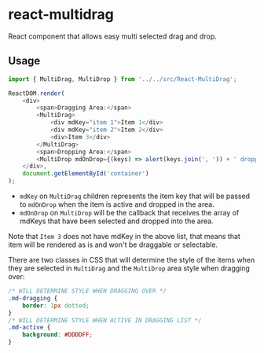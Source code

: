 react-multidrag
===============

React component that allows easy multi selected drag and drop.


Usage
-------------
```javascript
import { MultiDrag, MultiDrop } from '../../src/React-MultiDrag';

ReactDOM.render(
	<div>
		<span>Dragging Area:</span>
		<MultiDrag>
			<div mdKey="item 1">Item 1</div>
			<div mdKey="item 2">Item 2</div>
			<div>Item 3</div>
		</MultiDrag>
		<span>Dropping Area:</span>
		<MultiDrop mdOnDrop={(keys) => alert(keys.join(', ')) + ' dropped')}/>
	</div>,
	document.getElementById('container')
);
```

* ```mdKey``` on ```MultiDrag``` children represents the item key that will be
	passed to ```mdOnDrop``` when the item is active and dropped in the area.
* ```mdOnDrop``` on ```MultiDrop``` will be the callback that receives the array
	of mdKeys that have been selected and dropped into the area.

Note that ```Item 3``` does not have mdKey in the above list, that means that
item will be rendered as is and won't be draggable or selectable.

There are two classes in CSS that will determine the style of the items when
they are selected in ```MultiDrag``` and the ```MultiDrop``` area style when
dragging over:

```css
/* WILL DETERMINE STYLE WHEN DRAGGING OVER */
.md-dragging {
	border: 1px dotted;
}
/* WILL DETERMINE STYLE WHEN ACTIVE IN DRAGGING LIST */
.md-active {
	background: #DDDDFF;
}
```